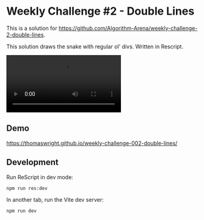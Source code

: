 # Weekly Challenge #2 - Double Lines

This is a solution for https://github.com/Algorithm-Arena/weekly-challenge-2-double-lines.

This solution draws the snake with regular ol' divs. Written in Rescript.

<video src="./double-lines.mov"></video>

## Demo

https://thomaswright.github.io/weekly-challenge-002-double-lines/

## Development

Run ReScript in dev mode:

```sh
npm run res:dev
```

In another tab, run the Vite dev server:

```sh
npm run dev
```

